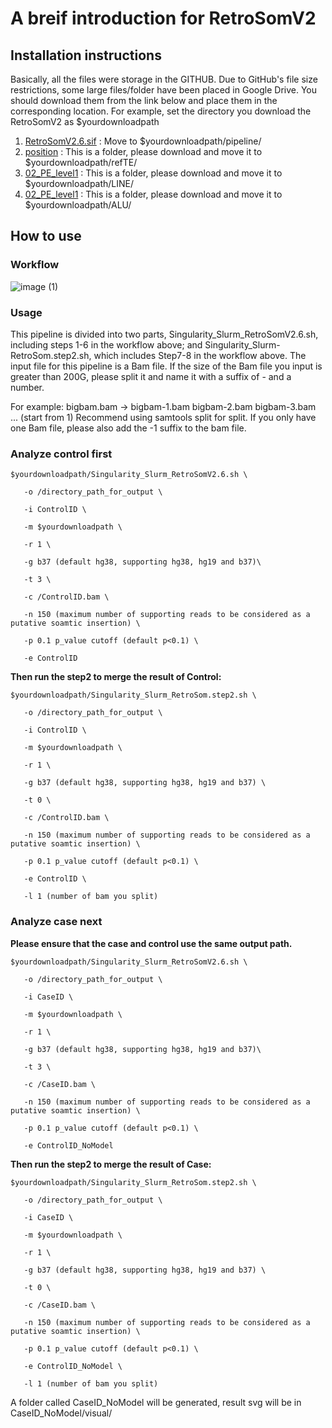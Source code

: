 # A breif introduction for RetroSomV2
## Installation instructions
Basically, all the files were storage in the GITHUB.
Due to GitHub's file size restrictions, some large files/folder have been placed in Google Drive. You should download them from the link below and place them in the corresponding location.
For example, set the directory you download the RetroSomV2 as $yourdownloadpath

1. [RetroSomV2.6.sif](https://drive.google.com/file/d/1bt5DcpLO4Bf7yFP52a38_-IYOyuQ7Aoc/view?usp=drive_link) : Move to $yourdownloadpath/pipeline/
2. [position](https://drive.google.com/drive/folders/1L-XxCCGRMnNShd7ysbeM2kFIxkQANI9D?usp=sharing) : This is a folder, please download and move it to $yourdownloadpath/refTE/
3. [02_PE_level1](https://drive.google.com/drive/folders/197ogIPePEDBNah-Ff1IjNSKq7F3SMGzr?usp=sharing) : This is a folder, please download and move it to $yourdownloadpath/LINE/
4. [02_PE_level1](https://drive.google.com/drive/folders/18kA4IrlP7OKStuReX4koZ8dwx4sbjqzS?usp=sharing) : This is a folder, please download and move it to $yourdownloadpath/ALU/

## How to use
### Workflow
![image (1)](https://github.com/Czhuofu/RetroSomV2/assets/115039326/ada2c589-dcb6-40be-a1d6-36592468ac74)

### Usage
This pipeline is divided into two parts, Singularity_Slurm_RetroSomV2.6.sh, including steps 1-6 in the workflow above; and Singularity_Slurm-RetroSom.step2.sh, which includes Step7-8 in the workflow above.
The input file for this pipeline is a Bam file. If the size of the Bam file you input is greater than 200G, please split it and name it with a suffix of - and a number.

For example: bigbam.bam &rarr; bigbam-1.bam bigbam-2.bam bigbam-3.bam ... (start from 1)
Recommend using samtools split for split. If you only have one Bam file, please also add the -1 suffix to the bam file.

### Analyze control first 

```
$yourdownloadpath/Singularity_Slurm_RetroSomV2.6.sh \

   -o /directory_path_for_output \

   -i ControlID \

   -m $yourdownloadpath \

   -r 1 \

   -g b37 (default hg38, supporting hg38, hg19 and b37)\

   -t 3 \

   -c /ControlID.bam \

   -n 150 (maximum number of supporting reads to be considered as a putative soamtic insertion) \

   -p 0.1 p_value cutoff (default p<0.1) \

   -e ControlID
```

**Then run the step2 to merge the result of Control:**

```
$yourdownloadpath/Singularity_Slurm_RetroSom.step2.sh \
  
   -o /directory_path_for_output \
  
   -i ControlID \
  
   -m $yourdownloadpath \
  
   -r 1 \
  
   -g b37 (default hg38, supporting hg38, hg19 and b37) \
  
   -t 0 \
  
   -c /ControlID.bam \
  
   -n 150 (maximum number of supporting reads to be considered as a putative soamtic insertion) \
  
   -p 0.1 p_value cutoff (default p<0.1) \
   
   -e ControlID \
  
   -l 1 (number of bam you split)
```

### Analyze case next

**Please ensure that the case and control use the same output path.**

```
$yourdownloadpath/Singularity_Slurm_RetroSomV2.6.sh \

   -o /directory_path_for_output \

   -i CaseID \

   -m $yourdownloadpath \

   -r 1 \

   -g b37 (default hg38, supporting hg38, hg19 and b37)\

   -t 3 \

   -c /CaseID.bam \

   -n 150 (maximum number of supporting reads to be considered as a putative soamtic insertion) \

   -p 0.1 p_value cutoff (default p<0.1) \

   -e ControlID_NoModel
```

**Then run the step2 to merge the result of Case:**

```
$yourdownloadpath/Singularity_Slurm_RetroSom.step2.sh \
  
   -o /directory_path_for_output \
  
   -i CaseID \
  
   -m $yourdownloadpath \
  
   -r 1 \
  
   -g b37 (default hg38, supporting hg38, hg19 and b37) \
  
   -t 0 \
  
   -c /CaseID.bam \
  
   -n 150 (maximum number of supporting reads to be considered as a putative soamtic insertion) \
  
   -p 0.1 p_value cutoff (default p<0.1) \
   
   -e ControlID_NoModel \
  
   -l 1 (number of bam you split)
```

A folder called CaseID_NoModel will be generated, result svg will be in CaseID_NoModel/visual/





